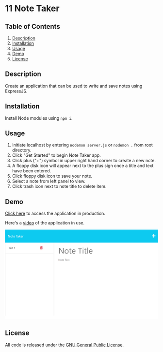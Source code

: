 # 11 Note Taker

## Table of Contents
1. [Description](#desc)
2. [Installation](#install)
3. [Usage](#usage)
4. [Demo](#demo)
5. [License](#license)

<a name="desc"></a>
## Description 
Create an application that can be used to write and save notes using ExpressJS.

<a name="install"></a> 
## Installation

Install Node modules using `npm i`.

<a name="usage"></a> 
## Usage

1. Initiate localhost by entering `nodemon server.js` or `nodemon .` from root directory.
2. Click "Get Started" to begin Note Taker app.
3. Click plus ("+") symbol in upper right hand corner to create a new note.
4. A floppy disk icon will appear next to the plus sign once a title and text have been entered.
5. Click floppy disk icon to save your note.
6. Select a note from left panel to view.
7. Click trash icon next to note title to delete item.

<a name="demo"></a> 
## Demo
[Click here](https://young-brushlands-59716.herokuapp.com/) to access the application in production.

Here's a [video](https://youtu.be/OROMidWa0aU) of the application in use.

[![Video thumbnail](./public/assets/img/app-ss-1.png)](https://youtu.be/OROMidWa0aU)

<a name="license"></a> 
## License
All code is released under the [GNU General Public License](https://www.gnu.org/licenses/gpl-3.0.en.html).